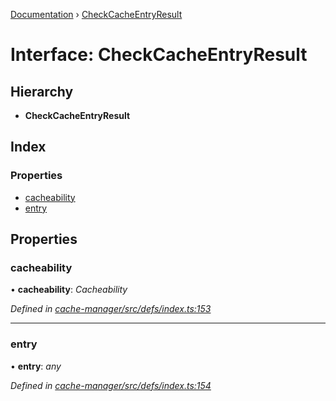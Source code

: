 [Documentation](../README.md) › [CheckCacheEntryResult](checkcacheentryresult.md)

# Interface: CheckCacheEntryResult

## Hierarchy

* **CheckCacheEntryResult**

## Index

### Properties

* [cacheability](checkcacheentryresult.md#cacheability)
* [entry](checkcacheentryresult.md#entry)

## Properties

###  cacheability

• **cacheability**: *Cacheability*

*Defined in [cache-manager/src/defs/index.ts:153](https://github.com/badbatch/graphql-box/blob/7c48d653/packages/cache-manager/src/defs/index.ts#L153)*

___

###  entry

• **entry**: *any*

*Defined in [cache-manager/src/defs/index.ts:154](https://github.com/badbatch/graphql-box/blob/7c48d653/packages/cache-manager/src/defs/index.ts#L154)*
